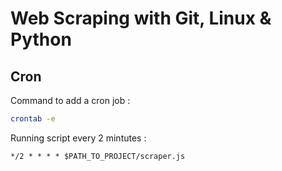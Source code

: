 
# Web Scraping with Git, Linux & Python

## Cron

Command to add a cron job :
```bash
crontab -e
```
Running script every 2 mintutes :
```
*/2 * * * * $PATH_TO_PROJECT/scraper.js
```